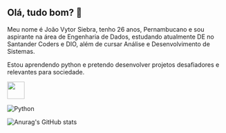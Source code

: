 ## Olá, tudo bom? 👋

Meu nome é João Vytor Siebra, tenho 26 anos, Pernambucano e sou aspirante na área de Engenharia de Dados, estudando atualmente DE no Santander Coders e DIO, além de cursar Análise e Desenvolvimento de Sistemas. 

Estou aprendendo python e pretendo desenvolver projetos desafiadores e relevantes para sociedade.

<img loading="lazy" src="https://icons8.com.br/illustrations/illustration/3d-fluency-python" width="40" height="40"/>

![Python](https://drive.google.com/file/d/1hE4ozJlffTv-uL-eqEx_FssTgkZa4kV9/view?usp=sharing)

![Anurag's GitHub stats](https://github-readme-stats.vercel.app/api?username=vytorsiebra&theme=algolia)
<!--
**vytorsiebra/vytorsiebra** is a ✨ _special_ ✨ repository because its `README.md` (this file) appears on your GitHub profile.

Here are some ideas to get you started:

- 🔭 I’m currently working on ...
- 🌱 I’m currently learning ...
- 👯 I’m looking to collaborate on ...
- 🤔 I’m looking for help with ...
- 💬 Ask me about ...
- 📫 How to reach me: ...
- 😄 Pronouns: ...
- ⚡ Fun fact: ...
-->
